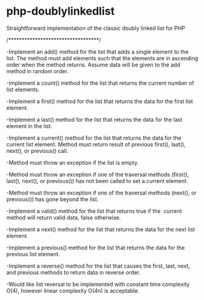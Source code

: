 # php-doublylinkedlist
Straightforward implementation of the classic doubly linked list for PHP

/**********************************/

-Implement an add() method for the list that adds a single element to the list. The
method must add elements such that the elements are in ascending order when the
method returns. Assume data will be given to the add method in random order.

-Implement a count() method for the list that returns the current number of list elements.

-Implement a first() method for the list that returns the data for the first list element.

-Implement a last() method for the list that returns the data for the last element in the list.

-Implement a current() method for the list that returns the data for the current list
element. Method must return result of previous first(), last(), next(), or previous() call.

-Method must throw an exception if the list is empty.

-Method must throw an exception if one of the traversal methods (first(), last(), next(), or
previous()) has not been called to set a current element.

-Method must throw an exception if one of the traversal methods (next(), or previous())
has gone beyond the list.

-Implement a valid() method for the list that returns true if the  current method will return
valid data, false otherwise.

-Implement a next() method for the list that returns the data for the next list element.

-Implement a previous() method for the list that returns the data for the previous list
element.

-Implement a reverse() method for the list that causes the first, last, next, and previous
methods to return data in reverse order.

-Would like list reversal to be implemented with constant time complexity O(4), however
linear complexity O(4n) is acceptable.
